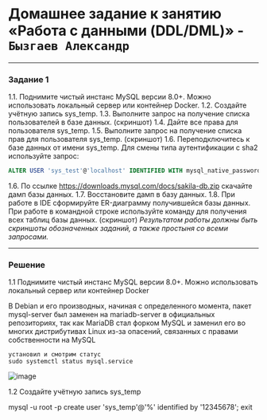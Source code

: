 # Домашнее задание к занятию «Работа с данными (DDL/DML)» - `Бызгаев Александр`  
---

### Задание 1
1.1. Поднимите чистый инстанс MySQL версии 8.0+. Можно использовать локальный сервер или контейнер Docker.
1.2. Создайте учётную запись sys_temp. 
1.3. Выполните запрос на получение списка пользователей в базе данных. (скриншот)
1.4. Дайте все права для пользователя sys_temp. 
1.5. Выполните запрос на получение списка прав для пользователя sys_temp. (скриншот)
1.6. Переподключитесь к базе данных от имени sys_temp.
Для смены типа аутентификации с sha2 используйте запрос: 
```sql
ALTER USER 'sys_test'@'localhost' IDENTIFIED WITH mysql_native_password BY 'password';
```
1.6. По ссылке https://downloads.mysql.com/docs/sakila-db.zip скачайте дамп базы данных.
1.7. Восстановите дамп в базу данных.
1.8. При работе в IDE сформируйте ER-диаграмму получившейся базы данных. При работе в командной строке используйте команду для получения всех таблиц базы данных. (скриншот)
*Результатом работы должны быть скриншоты обозначенных заданий, а также простыня со всеми запросами.*  

---  

### Решение  

1.1 Поднимите чистый инстанс MySQL версии 8.0+. Можно использовать локальный сервер или контейнер Docker

В Debian и его производных, начиная с определенного момента, пакет mysql-server был заменен на mariadb-server в официальных репозиториях, так как MariaDB стал форком MySQL
и заменил его во многих дистрибутивах Linux из-за опасений, связанных с правами собственности на MySQL

```
установил и смотрим статус 
sudo systemctl status mysql.service

```
![image](https://github.com/Byzgaev-I/DDL-DML/blob/main/1.png)

1.2 Создайте учётную запись sys_temp

mysql -u root -p 
create user 'sys_temp'@'%' identified by '12345678';
exit

